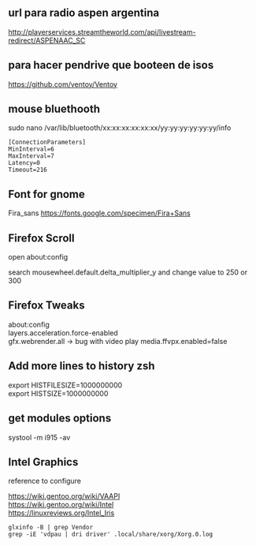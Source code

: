 ## url para radio aspen argentina  

http://playerservices.streamtheworld.com/api/livestream-redirect/ASPENAAC_SC  

## para hacer pendrive que booteen de isos  

https://github.com/ventoy/Ventoy



## mouse bluethooth  

sudo nano /var/lib/bluetooth/xx\:xx\:xx\:xx\:xx\:xx/yy\:yy\:yy\:yy\:yy\:yy/info

```
[ConnectionParameters]  
MinInterval=6  
MaxInterval=7  
Latency=0  
Timeout=216  
```

## Font for gnome  

Fira_sans https://fonts.google.com/specimen/Fira+Sans  


## Firefox Scroll

open about:config  

search mousewheel.default.delta_multiplier_y and change value to 250 or 300  


## Firefox Tweaks
about:config  
layers.acceleration.force-enabled  
gfx.webrender.all -> bug with video play
media.ffvpx.enabled=false  

## Add more lines to history zsh

export HISTFILESIZE=1000000000  
export HISTSIZE=1000000000


## get modules options

  
systool -m i915 -av  

## Intel Graphics

reference to configure 

https://wiki.gentoo.org/wiki/VAAPI  
https://wiki.gentoo.org/wiki/Intel  
https://linuxreviews.org/Intel_Iris  


```
glxinfo -B | grep Vendor 
grep -iE 'vdpau | dri driver' .local/share/xorg/Xorg.0.log
```